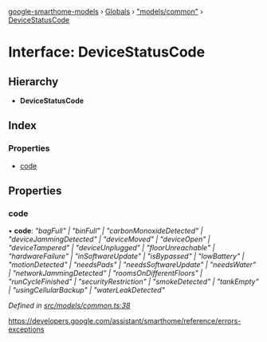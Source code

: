 [google-smarthome-models](../README.md) › [Globals](../globals.md) › ["models/common"](../modules/_models_common_.md) › [DeviceStatusCode](_models_common_.devicestatuscode.md)

# Interface: DeviceStatusCode

## Hierarchy

* **DeviceStatusCode**

## Index

### Properties

* [code](_models_common_.devicestatuscode.md#code)

## Properties

###  code

• **code**: *"bagFull" | "binFull" | "carbonMonoxideDetected" | "deviceJammingDetected" | "deviceMoved" | "deviceOpen" | "deviceTampered" | "deviceUnplugged" | "floorUnreachable" | "hardwareFailure" | "inSoftwareUpdate" | "isBypassed" | "lowBattery" | "motionDetected" | "needsPads" | "needsSoftwareUpdate" | "needsWater" | "networkJammingDetected" | "roomsOnDifferentFloors" | "runCycleFinished" | "securityRestriction" | "smokeDetected" | "tankEmpty" | "usingCellularBackup" | "waterLeakDetected"*

*Defined in [src/models/common.ts:38](https://github.com/galactic1969/google-smarthome-models/blob/633871f/src/models/common.ts#L38)*

https://developers.google.com/assistant/smarthome/reference/errors-exceptions
